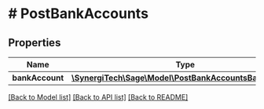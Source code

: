 # # PostBankAccounts

## Properties

Name | Type | Description | Notes
------------ | ------------- | ------------- | -------------
**bankAccount** | [**\SynergiTech\Sage\Model\PostBankAccountsBankAccount**](PostBankAccountsBankAccount.md) |  |

[[Back to Model list]](../../README.md#models) [[Back to API list]](../../README.md#endpoints) [[Back to README]](../../README.md)
